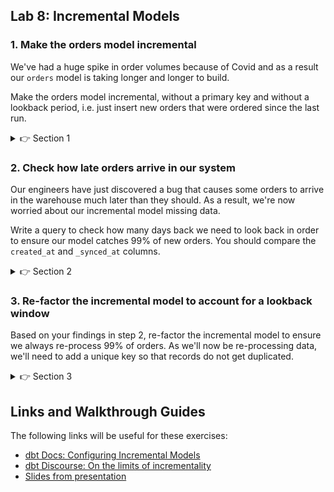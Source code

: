 ## Lab 8: Incremental Models

### 1. Make the orders model incremental

We've had a huge spike in order volumes because of Covid and as a result our `orders` model is taking longer and longer to build.

Make the orders model incremental, without a primary key and without a lookback period, i.e. just insert new orders that were ordered since the last run.

<details>
  <summary>👉 Section 1</summary>

  (1) In our orders model, find the CTE where we select from the orders staging model. In the CTE, add the `is_incremental()` filter:
  ```sql
  {% if is_incremental() %}
  where ordered_at > (select max(ordered_at) from {{ this }})
  {% endif %}
  ```
  (2) At the top of our model, add a configuration that tells dbt that this model should be 'incremental':
  ```
  {{ config(materialized='incremental') }}
  ```
  (3) Run `dbt run -m orders` and inspect the SQL that is being executed. Does it look like it's working correctly? You should see the temp table being created and then an insert. (You might need to run it twice if it's being built as a table for the first time.)

</details>

### 2. Check how late orders arrive in our system

Our engineers have just discovered a bug that causes some orders to arrive in the warehouse much later than they should. As a result, we're now worried about our incremental model missing data.

Write a query to check how many days back we need to look back in order to ensure our model catches 99% of new orders. You should compare the `created_at` and `_synced_at` columns.

<details>
  <summary>👉 Section 2</summary>

  (1) To check this, we need to inspect what the typical difference is between the two columns:
  ```sql
  select
    datediff('day', created_at, _synced_at) as days_lag,
    count(*)
  from raw.ecomm.orders
  group by 1
  ```
  (2) We can see as a result of that query that all orders show up within 3 days.

</details>

### 3. Re-factor the incremental model to account for a lookback window

Based on your findings in step 2, re-factor the incremental model to ensure we always re-process 99% of orders. As we'll now be re-processing data, we'll need to add a unique key so that records do not get duplicated.

<details>
  <summary>👉 Section 3</summary>

  (1) In our orders model, we need to alter our `is_incremental()` section to account for a lookback of three days:
  ```sql
  {% if is_incremental() %}
  where ordered_at > (select dateadd('day',-3,max(ordered_at)) from {{ this }})
  {% endif %}
  ```
  (2) At the top of our model, we also now need to use a `unique_key`:
  ```
  {{ config(materialized='incremental', unique_key='order_id') }}
  ```
  (3) Run `dbt run -m orders` and inspect the SQL that is being executed. Does it look like it's working correctly? You should now see a merge statement instead of an insert.

</details>


## Links and Walkthrough Guides

The following links will be useful for these exercises:

* [dbt Docs: Configuring Incremental Models](https://docs.getdbt.com/docs/building-a-dbt-project/building-models/configuring-incremental-models/)
* [dbt Discourse: On the limits of incrementality](https://discourse.getdbt.com/t/on-the-limits-of-incrementality/303)
* [Slides from presentation](https://docs.google.com/presentation/d/10Z9czd5I8-VLTGXBVdk0OclCFv0z6EP-/edit#slide=id.p1)

